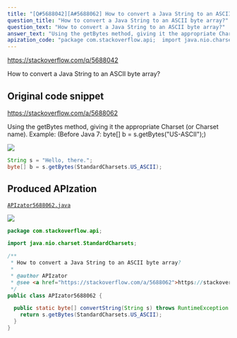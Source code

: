```yaml
---
title: "[Q#5688042][A#5688062] How to convert a Java String to an ASCII byte array?"
question_title: "How to convert a Java String to an ASCII byte array?"
question_text: "How to convert a Java String to an ASCII byte array?"
answer_text: "Using the getBytes method, giving it the appropriate Charset (or Charset name). Example: (Before Java 7: byte[] b = s.getBytes(\"US-ASCII\");)"
apization_code: "package com.stackoverflow.api;  import java.nio.charset.StandardCharsets;  /**  * How to convert a Java String to an ASCII byte array?  *  * @author APIzator  * @see <a href=\"https://stackoverflow.com/a/5688062\">https://stackoverflow.com/a/5688062</a>  */ public class APIzator5688062 {    public static byte[] convertString(String s) throws RuntimeException {     return s.getBytes(StandardCharsets.US_ASCII);   } }"
---
```


https://stackoverflow.com/q/5688042

How to convert a Java String to an ASCII byte array?



## Original code snippet

https://stackoverflow.com/a/5688062

Using the getBytes method, giving it the appropriate Charset (or Charset name).
Example:
(Before Java 7: byte[] b = s.getBytes(&quot;US-ASCII&quot;);)

<div class="code-logo"><img src="/stackoverflow.png" /></div>

```java
String s = "Hello, there.";
byte[] b = s.getBytes(StandardCharsets.US_ASCII);
```

## Produced APIzation

[`APIzator5688062.java`](https://github.com/pasqualesalza/apization-temp-data/raw/master/search/APIzator5688062.java)

<div class="code-logo"><img src="/apizator.png" /></div>

```java
package com.stackoverflow.api;

import java.nio.charset.StandardCharsets;

/**
 * How to convert a Java String to an ASCII byte array?
 *
 * @author APIzator
 * @see <a href="https://stackoverflow.com/a/5688062">https://stackoverflow.com/a/5688062</a>
 */
public class APIzator5688062 {

  public static byte[] convertString(String s) throws RuntimeException {
    return s.getBytes(StandardCharsets.US_ASCII);
  }
}

```